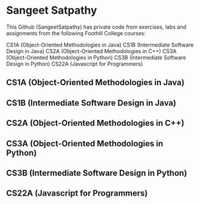 # Sangeet Satpathy
This Github (SangeetSatpathy) has private code from exercises, labs and assignments from the following Foothill College courses:

CS1A (Object-Oriented Methodologies in Java)
CS1B (Intermediate Software Design in Java)
CS2A (Object-Oriented Methodologies in C++)
CS3A (Object-Oriented Methodologies in Python)
CS3B (Intermediate Software Design in Python)
CS22A (Javascript for Programmers)

## CS1A (Object-Oriented Methodologies in Java)

## CS1B (Intermediate Software Design in Java)

## CS2A (Object-Oriented Methodologies in C++)

## CS3A (Object-Oriented Methodologies in Python)

## CS3B (Intermediate Software Design in Python)

## CS22A (Javascript for Programmers)

